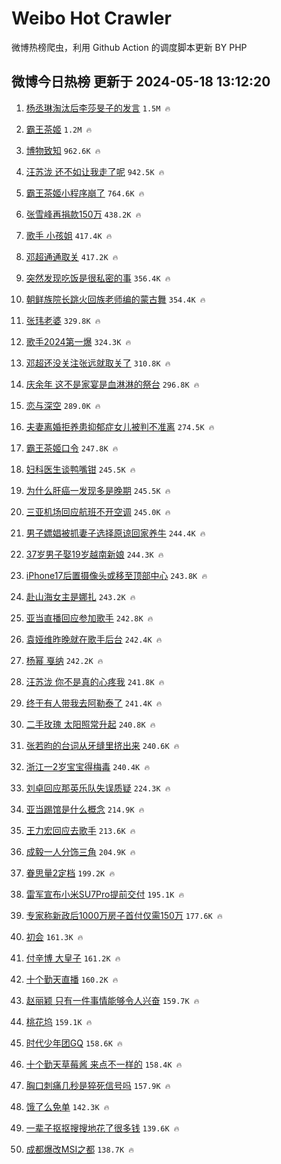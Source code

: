 # Weibo Hot Crawler 



微博热榜爬虫，利用 Github Action 的调度脚本更新 BY PHP 


## 微博今日热榜 更新于 2024-05-18 13:12:20 
1. [杨丞琳淘汰后李莎旻子的发言](https://s.weibo.com/weibo?q=%23%E6%9D%A8%E4%B8%9E%E7%90%B3%E6%B7%98%E6%B1%B0%E5%90%8E%E6%9D%8E%E8%8E%8E%E6%97%BB%E5%AD%90%E7%9A%84%E5%8F%91%E8%A8%80%23&t=31&band_rank=1&Refer=top) `1.5M 🔥` 

1. [霸王茶姬](https://s.weibo.com/weibo?q=%23%E9%9C%B8%E7%8E%8B%E8%8C%B6%E5%A7%AC%23&t=31&band_rank=2&Refer=top) `1.2M 🔥` 

1. [博物致知](https://s.weibo.com/weibo?q=%23%E5%8D%9A%E7%89%A9%E8%87%B4%E7%9F%A5%23&t=31&band_rank=3&Refer=top) `962.6K 🔥` 

1. [汪苏泷 还不如让我走了呢](https://s.weibo.com/weibo?q=%E6%B1%AA%E8%8B%8F%E6%B3%B7%20%E8%BF%98%E4%B8%8D%E5%A6%82%E8%AE%A9%E6%88%91%E8%B5%B0%E4%BA%86%E5%91%A2&t=31&band_rank=4&Refer=top) `942.5K 🔥` 

1. [霸王茶姬小程序崩了](https://s.weibo.com/weibo?q=%E9%9C%B8%E7%8E%8B%E8%8C%B6%E5%A7%AC%E5%B0%8F%E7%A8%8B%E5%BA%8F%E5%B4%A9%E4%BA%86&t=31&band_rank=5&Refer=top) `764.6K 🔥` 

1. [张雪峰再捐款150万](https://s.weibo.com/weibo?q=%23%E5%BC%A0%E9%9B%AA%E5%B3%B0%E5%86%8D%E6%8D%90%E6%AC%BE150%E4%B8%87%23&t=31&band_rank=6&Refer=top) `438.2K 🔥` 

1. [歌手 小孩姐](https://s.weibo.com/weibo?q=%E6%AD%8C%E6%89%8B%20%E5%B0%8F%E5%AD%A9%E5%A7%90&t=31&band_rank=7&Refer=top) `417.4K 🔥` 

1. [邓超通通取关](https://s.weibo.com/weibo?q=%23%E9%82%93%E8%B6%85%E9%80%9A%E9%80%9A%E5%8F%96%E5%85%B3%23&t=31&band_rank=8&Refer=top) `417.2K 🔥` 

1. [突然发现吃饭是很私密的事](https://s.weibo.com/weibo?q=%23%E7%AA%81%E7%84%B6%E5%8F%91%E7%8E%B0%E5%90%83%E9%A5%AD%E6%98%AF%E5%BE%88%E7%A7%81%E5%AF%86%E7%9A%84%E4%BA%8B%23&t=31&band_rank=9&Refer=top) `356.4K 🔥` 

1. [朝鲜族院长跳火回族老师编的蒙古舞](https://s.weibo.com/weibo?q=%23%E6%9C%9D%E9%B2%9C%E6%97%8F%E9%99%A2%E9%95%BF%E8%B7%B3%E7%81%AB%E5%9B%9E%E6%97%8F%E8%80%81%E5%B8%88%E7%BC%96%E7%9A%84%E8%92%99%E5%8F%A4%E8%88%9E%23&t=31&band_rank=10&Refer=top) `354.4K 🔥` 

1. [张玮老婆](https://s.weibo.com/weibo?q=%23%E5%BC%A0%E7%8E%AE%E8%80%81%E5%A9%86%23&t=31&band_rank=11&Refer=top) `329.8K 🔥` 

1. [歌手2024第一爆](https://s.weibo.com/weibo?q=%23%E6%AD%8C%E6%89%8B2024%E7%AC%AC%E4%B8%80%E7%88%86%23&t=31&band_rank=12&Refer=top) `324.3K 🔥` 

1. [邓超还没关注张远就取关了](https://s.weibo.com/weibo?q=%23%E9%82%93%E8%B6%85%E8%BF%98%E6%B2%A1%E5%85%B3%E6%B3%A8%E5%BC%A0%E8%BF%9C%E5%B0%B1%E5%8F%96%E5%85%B3%E4%BA%86%23&t=31&band_rank=13&Refer=top) `310.8K 🔥` 

1. [庆余年 这不是家宴是血淋淋的祭台](https://s.weibo.com/weibo?q=%E5%BA%86%E4%BD%99%E5%B9%B4%20%E8%BF%99%E4%B8%8D%E6%98%AF%E5%AE%B6%E5%AE%B4%E6%98%AF%E8%A1%80%E6%B7%8B%E6%B7%8B%E7%9A%84%E7%A5%AD%E5%8F%B0&t=31&band_rank=14&Refer=top) `296.8K 🔥` 

1. [恋与深空](https://s.weibo.com/weibo?q=%E6%81%8B%E4%B8%8E%E6%B7%B1%E7%A9%BA&t=31&band_rank=15&Refer=top) `289.0K 🔥` 

1. [夫妻离婚拒养患抑郁症女儿被判不准离](https://s.weibo.com/weibo?q=%23%E5%A4%AB%E5%A6%BB%E7%A6%BB%E5%A9%9A%E6%8B%92%E5%85%BB%E6%82%A3%E6%8A%91%E9%83%81%E7%97%87%E5%A5%B3%E5%84%BF%E8%A2%AB%E5%88%A4%E4%B8%8D%E5%87%86%E7%A6%BB%23&t=31&band_rank=16&Refer=top) `274.5K 🔥` 

1. [霸王茶姬口令](https://s.weibo.com/weibo?q=%E9%9C%B8%E7%8E%8B%E8%8C%B6%E5%A7%AC%E5%8F%A3%E4%BB%A4&t=31&band_rank=17&Refer=top) `247.8K 🔥` 

1. [妇科医生谈鸭嘴钳](https://s.weibo.com/weibo?q=%23%E5%A6%87%E7%A7%91%E5%8C%BB%E7%94%9F%E8%B0%88%E9%B8%AD%E5%98%B4%E9%92%B3%23&t=31&band_rank=18&Refer=top) `245.5K 🔥` 

1. [为什么肝癌一发现多是晚期](https://s.weibo.com/weibo?q=%23%E4%B8%BA%E4%BB%80%E4%B9%88%E8%82%9D%E7%99%8C%E4%B8%80%E5%8F%91%E7%8E%B0%E5%A4%9A%E6%98%AF%E6%99%9A%E6%9C%9F%23&t=31&band_rank=19&Refer=top) `245.5K 🔥` 

1. [三亚机场回应航班不开空调](https://s.weibo.com/weibo?q=%23%E4%B8%89%E4%BA%9A%E6%9C%BA%E5%9C%BA%E5%9B%9E%E5%BA%94%E8%88%AA%E7%8F%AD%E4%B8%8D%E5%BC%80%E7%A9%BA%E8%B0%83%23&t=31&band_rank=20&Refer=top) `245.0K 🔥` 

1. [男子嫖娼被抓妻子选择原谅回家养牛](https://s.weibo.com/weibo?q=%23%E7%94%B7%E5%AD%90%E5%AB%96%E5%A8%BC%E8%A2%AB%E6%8A%93%E5%A6%BB%E5%AD%90%E9%80%89%E6%8B%A9%E5%8E%9F%E8%B0%85%E5%9B%9E%E5%AE%B6%E5%85%BB%E7%89%9B%23&t=31&band_rank=21&Refer=top) `244.4K 🔥` 

1. [37岁男子娶19岁越南新娘](https://s.weibo.com/weibo?q=%2337%E5%B2%81%E7%94%B7%E5%AD%90%E5%A8%B619%E5%B2%81%E8%B6%8A%E5%8D%97%E6%96%B0%E5%A8%98%23&t=31&band_rank=22&Refer=top) `244.3K 🔥` 

1. [iPhone17后置摄像头或移至顶部中心](https://s.weibo.com/weibo?q=%23iPhone17%E5%90%8E%E7%BD%AE%E6%91%84%E5%83%8F%E5%A4%B4%E6%88%96%E7%A7%BB%E8%87%B3%E9%A1%B6%E9%83%A8%E4%B8%AD%E5%BF%83%23&t=31&band_rank=23&Refer=top) `243.8K 🔥` 

1. [赴山海女主是娜扎](https://s.weibo.com/weibo?q=%23%E8%B5%B4%E5%B1%B1%E6%B5%B7%E5%A5%B3%E4%B8%BB%E6%98%AF%E5%A8%9C%E6%89%8E%23&t=31&band_rank=24&Refer=top) `243.2K 🔥` 

1. [亚当直播回应参加歌手](https://s.weibo.com/weibo?q=%23%E4%BA%9A%E5%BD%93%E7%9B%B4%E6%92%AD%E5%9B%9E%E5%BA%94%E5%8F%82%E5%8A%A0%E6%AD%8C%E6%89%8B%23&t=31&band_rank=25&Refer=top) `242.8K 🔥` 

1. [袁娅维昨晚就在歌手后台](https://s.weibo.com/weibo?q=%23%E8%A2%81%E5%A8%85%E7%BB%B4%E6%98%A8%E6%99%9A%E5%B0%B1%E5%9C%A8%E6%AD%8C%E6%89%8B%E5%90%8E%E5%8F%B0%23&t=31&band_rank=26&Refer=top) `242.4K 🔥` 

1. [杨幂 戛纳](https://s.weibo.com/weibo?q=%E6%9D%A8%E5%B9%82%20%E6%88%9B%E7%BA%B3&t=31&band_rank=27&Refer=top) `242.2K 🔥` 

1. [汪苏泷 你不是真的心疼我](https://s.weibo.com/weibo?q=%E6%B1%AA%E8%8B%8F%E6%B3%B7%20%E4%BD%A0%E4%B8%8D%E6%98%AF%E7%9C%9F%E7%9A%84%E5%BF%83%E7%96%BC%E6%88%91&t=31&band_rank=28&Refer=top) `241.8K 🔥` 

1. [终于有人带我去阿勒泰了](https://s.weibo.com/weibo?q=%23%E7%BB%88%E4%BA%8E%E6%9C%89%E4%BA%BA%E5%B8%A6%E6%88%91%E5%8E%BB%E9%98%BF%E5%8B%92%E6%B3%B0%E4%BA%86%23&t=31&band_rank=29&Refer=top) `241.4K 🔥` 

1. [二手玫瑰 太阳照常升起](https://s.weibo.com/weibo?q=%E4%BA%8C%E6%89%8B%E7%8E%AB%E7%91%B0%20%E5%A4%AA%E9%98%B3%E7%85%A7%E5%B8%B8%E5%8D%87%E8%B5%B7&t=31&band_rank=30&Refer=top) `240.8K 🔥` 

1. [张若昀的台词从牙缝里挤出来](https://s.weibo.com/weibo?q=%23%E5%BC%A0%E8%8B%A5%E6%98%80%E7%9A%84%E5%8F%B0%E8%AF%8D%E4%BB%8E%E7%89%99%E7%BC%9D%E9%87%8C%E6%8C%A4%E5%87%BA%E6%9D%A5%23&t=31&band_rank=31&Refer=top) `240.6K 🔥` 

1. [浙江一2岁宝宝得梅毒](https://s.weibo.com/weibo?q=%23%E6%B5%99%E6%B1%9F%E4%B8%802%E5%B2%81%E5%AE%9D%E5%AE%9D%E5%BE%97%E6%A2%85%E6%AF%92%23&t=31&band_rank=32&Refer=top) `240.4K 🔥` 

1. [刘卓回应那英乐队失误质疑](https://s.weibo.com/weibo?q=%23%E5%88%98%E5%8D%93%E5%9B%9E%E5%BA%94%E9%82%A3%E8%8B%B1%E4%B9%90%E9%98%9F%E5%A4%B1%E8%AF%AF%E8%B4%A8%E7%96%91%23&t=31&band_rank=33&Refer=top) `224.3K 🔥` 

1. [亚当踢馆是什么概念](https://s.weibo.com/weibo?q=%23%E4%BA%9A%E5%BD%93%E8%B8%A2%E9%A6%86%E6%98%AF%E4%BB%80%E4%B9%88%E6%A6%82%E5%BF%B5%23&t=31&band_rank=34&Refer=top) `214.9K 🔥` 

1. [王力宏回应去歌手](https://s.weibo.com/weibo?q=%23%E7%8E%8B%E5%8A%9B%E5%AE%8F%E5%9B%9E%E5%BA%94%E5%8E%BB%E6%AD%8C%E6%89%8B%23&t=31&band_rank=35&Refer=top) `213.6K 🔥` 

1. [成毅一人分饰三角](https://s.weibo.com/weibo?q=%23%E6%88%90%E6%AF%85%E4%B8%80%E4%BA%BA%E5%88%86%E9%A5%B0%E4%B8%89%E8%A7%92%23&t=31&band_rank=36&Refer=top) `204.9K 🔥` 

1. [眷思量2定档](https://s.weibo.com/weibo?q=%23%E7%9C%B7%E6%80%9D%E9%87%8F2%E5%AE%9A%E6%A1%A3%23&t=31&band_rank=37&Refer=top) `199.2K 🔥` 

1. [雷军宣布小米SU7Pro提前交付](https://s.weibo.com/weibo?q=%23%E9%9B%B7%E5%86%9B%E5%AE%A3%E5%B8%83%E5%B0%8F%E7%B1%B3SU7Pro%E6%8F%90%E5%89%8D%E4%BA%A4%E4%BB%98%23&t=31&band_rank=38&Refer=top) `195.1K 🔥` 

1. [专家称新政后1000万房子首付仅需150万](https://s.weibo.com/weibo?q=%23%E4%B8%93%E5%AE%B6%E7%A7%B0%E6%96%B0%E6%94%BF%E5%90%8E1000%E4%B8%87%E6%88%BF%E5%AD%90%E9%A6%96%E4%BB%98%E4%BB%85%E9%9C%80150%E4%B8%87%23&t=31&band_rank=39&Refer=top) `177.6K 🔥` 

1. [初会](https://s.weibo.com/weibo?q=%E5%88%9D%E4%BC%9A&t=31&band_rank=40&Refer=top) `161.3K 🔥` 

1. [付辛博 大皇子](https://s.weibo.com/weibo?q=%E4%BB%98%E8%BE%9B%E5%8D%9A%20%E5%A4%A7%E7%9A%87%E5%AD%90&t=31&band_rank=41&Refer=top) `161.2K 🔥` 

1. [十个勤天直播](https://s.weibo.com/weibo?q=%E5%8D%81%E4%B8%AA%E5%8B%A4%E5%A4%A9%E7%9B%B4%E6%92%AD&t=31&band_rank=42&Refer=top) `160.2K 🔥` 

1. [赵丽颖 只有一件事情能够令人兴奋](https://s.weibo.com/weibo?q=%E8%B5%B5%E4%B8%BD%E9%A2%96%20%E5%8F%AA%E6%9C%89%E4%B8%80%E4%BB%B6%E4%BA%8B%E6%83%85%E8%83%BD%E5%A4%9F%E4%BB%A4%E4%BA%BA%E5%85%B4%E5%A5%8B&t=31&band_rank=43&Refer=top) `159.7K 🔥` 

1. [桃花坞](https://s.weibo.com/weibo?q=%E6%A1%83%E8%8A%B1%E5%9D%9E&t=31&band_rank=44&Refer=top) `159.1K 🔥` 

1. [时代少年团GQ](https://s.weibo.com/weibo?q=%E6%97%B6%E4%BB%A3%E5%B0%91%E5%B9%B4%E5%9B%A2GQ&t=31&band_rank=45&Refer=top) `158.6K 🔥` 

1. [十个勤天草莓酱 来点不一样的](https://s.weibo.com/weibo?q=%E5%8D%81%E4%B8%AA%E5%8B%A4%E5%A4%A9%E8%8D%89%E8%8E%93%E9%85%B1%20%E6%9D%A5%E7%82%B9%E4%B8%8D%E4%B8%80%E6%A0%B7%E7%9A%84&t=31&band_rank=46&Refer=top) `158.4K 🔥` 

1. [胸口刺痛几秒是猝死信号吗](https://s.weibo.com/weibo?q=%23%E8%83%B8%E5%8F%A3%E5%88%BA%E7%97%9B%E5%87%A0%E7%A7%92%E6%98%AF%E7%8C%9D%E6%AD%BB%E4%BF%A1%E5%8F%B7%E5%90%97%23&t=31&band_rank=47&Refer=top) `157.9K 🔥` 

1. [饿了么免单](https://s.weibo.com/weibo?q=%23%E9%A5%BF%E4%BA%86%E4%B9%88%E5%85%8D%E5%8D%95%23&t=31&band_rank=48&Refer=top) `142.3K 🔥` 

1. [一辈子抠抠搜搜地花了很多钱](https://s.weibo.com/weibo?q=%E4%B8%80%E8%BE%88%E5%AD%90%E6%8A%A0%E6%8A%A0%E6%90%9C%E6%90%9C%E5%9C%B0%E8%8A%B1%E4%BA%86%E5%BE%88%E5%A4%9A%E9%92%B1&t=31&band_rank=49&Refer=top) `139.6K 🔥` 

1. [成都爆改MSI之都](https://s.weibo.com/weibo?q=%23%E6%88%90%E9%83%BD%E7%88%86%E6%94%B9MSI%E4%B9%8B%E9%83%BD%23&t=31&band_rank=50&Refer=top) `138.7K 🔥` 

